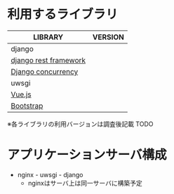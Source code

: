 # 利用するライブラリ

|LIBRARY|VERSION|
|---|---|
|django||
|[django rest framework](https://www.django-rest-framework.org/)||
|[Django concurrency](https://django-concurrency.readthedocs.io/)||
|uwsgi||
|[Vue.js](https://jp.vuejs.org/)||
|[Bootstrap](https://getbootstrap.com/)||

※各ライブラリの利用バージョンは調査後記載 TODO

# アプリケーションサーバ構成

- nginx - uwsgi - django
  - nginxはサーバ上は同一サーバに構築予定
